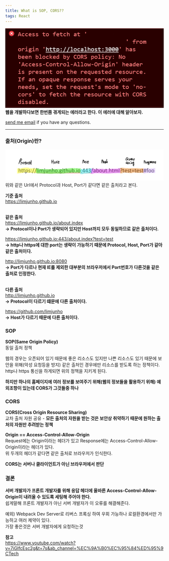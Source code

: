 ```yaml
---
title: What is SOP, CORS??
tags: React
---
```


![그림1](/assets/React/What_is_SOP,_CORS/1.png) 
**웹을 개발하다보면 한번쯤 겪게되는 에러라고 한다. 이 에러에 대해 알아보자.**  

[send me email](mailto:jewel7492@gmail.com) if you have any questions.

<!--more-->

---

### 출처(Origin)란?  

![그림2](/assets/React/What_is_SOP,_CORS/2.jpg)  
위와 같은 Url에서 Protocol과 Host, Port가 같다면 같은 출처라고 본다.  

**기준 출처**  
https://limjunho.github.io  
<br />

**같은 출처**  
https://limjunho.github.io/about.index  
**-> Protocol이나 Port가 생략되어 있지만 Host까지 모두 동일하므로 같은 출처이다.**  

https://limjunho.github.io:443/about.index?test=test  
**-> http나 https에 대한 port는 생략이 가능하기 때문에 Protocol, Host, Port가 같아 같은 출처이다.**  

http://limjunho.github.io:8080  
**-> Port가 다르나 현재 IE를 제외한 대부분의 브라우저에서 Port번호가 다른것을 같은 출처로 인정한다.**  
<br />

**다른 출처**  
http://limjunho.github.io  
**-> Protocol이 다르기 떄문에 다른 출처이다.**  

https://github.com/limjunho  
**-> Host가 다르기 때문에 다른 출처이다.**  

### SOP  

**SOP(Same Origin Policy)**  
동일 출처 정책  

웹의 경우는 오픈되어 있기 때문에 좋은 리소스도 있지만 나쁜 리소스도 있기 때문에 보안을 위해(악성 요청등을 방지) 같은 출처인 경우에만 리소스를 받도록 하는 정책이다.  
http나 https 통신을 하게되면 위의 정책을 지키게 된다.  

**하지만 하나의 홈페이지에 여러 정보를 보여주기 위해(웹의 정보들을 활용하기 위해) 예외조항이 있는데 CORS가 그것들중 하나**  

### CORS

**CORS(Cross Origin Resource Sharing)**  
교차 출처 자원 공유 - **모든 출처의 자원을 받는 것은 보안상 취약하기 때문에 원하는 출처의 자원만 추려받는 정책**  


**Origin == Access-Control-Allow-Origin**  
Request에는 Origin이라는 헤더가 있고 Response에는 Access-Control-Allow-Origin이라는 헤더가 있다.  
위 두개의 헤더가 같다면 같은 출처로 브라우저가 인식한다.  

**CORS는 서버나 클라이언트가 아닌 브라우저에서 판단**  

### 결론  

**서버 개발자가 프론트 개발자를 위해 응답 헤더에 올바른 Access-Control-Allow-Origin이 내려올 수 있도록 세팅해 주어야 한다.**  
쉽게말해 프론트 개발자가 아닌 서버 개발자가 이 오류를 해결해준다.  

예외) Webpack Dev Server로 리버스 프록싱 하여 우회 가능하나 로컬환경에서만 가능하고 여러 제약이 있다.  
가장 좋은것은 서버 개발자에게 요청하는것  

**참고**  
https://www.youtube.com/watch?v=7iGIfcEsc2g&t=7s&ab_channel=%EC%9A%B0%EC%95%84%ED%95%9CTech